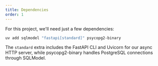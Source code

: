 ```yaml
---
title: Dependencies
order: 1
---
```


For this project, we'll need just a few dependencies:

```bash
uv add sqlmodel "fastapi[standard]" psycopg2-binary
```

The `standard` extra includes the FastAPI CLI and Uvicorn for our async HTTP server, while psycopg2-binary handles PostgreSQL connections through SQLModel.
